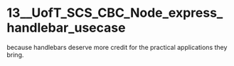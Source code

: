 # 13__UofT_SCS_CBC_Node_express_handlebar_usecase
because handlebars deserve more credit for the practical applications they bring.
